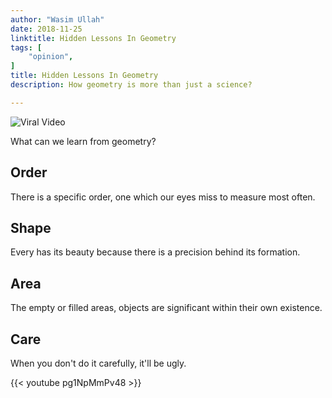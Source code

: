 ```yaml
---
author: "Wasim Ullah"
date: 2018-11-25
linktitle: Hidden Lessons In Geometry
tags: [
    "opinion",
]
title: Hidden Lessons In Geometry
description: How geometry is more than just a science?

---
```


![Viral Video](/images/geometry.jpg)

What can we learn from geometry?

## Order
There is a specific order, one which our eyes miss to measure most often.

## Shape
Every has its beauty because there is a precision behind its formation.

## Area
The empty or filled areas, objects are significant within their own existence.

## Care
When you don't do it carefully, it'll be ugly.


{{< youtube pg1NpMmPv48 >}}
